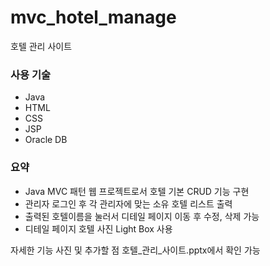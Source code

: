 # mvc_hotel_manage

호텔 관리 사이트

### 사용 기술
- Java
- HTML
- CSS
- JSP
- Oracle DB

### 요약
- Java MVC 패턴 웹 프로젝트로서 호텔 기본 CRUD 기능 구현
- 관리자 로그인 후 각 관리자에 맞는 소유 호텔 리스트 출력
- 출력된 호텔이름을 눌러서 디테일 페이지 이동 후 수정, 삭제 가능
- 디테일 페이지 호텔 사진 Light Box 사용

자세한 기능 사진 및 추가할 점 호텔_관리_사이트.pptx에서 확인 가능
